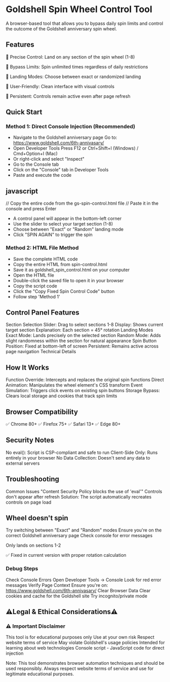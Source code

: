 # Goldshell Spin Wheel Control Tool
A browser-based tool that allows you to bypass daily spin limits and control the outcome of the Goldshell anniversary spin wheel.

## Features
🎯 Precise Control: Land on any section of the spin wheel (1-8)

🔄 Bypass Limits: Spin unlimited times regardless of daily restrictions

🎲 Landing Modes: Choose between exact or randomized landing

🎨 User-Friendly: Clean interface with visual controls

🔧 Persistent: Controls remain active even after page refresh

## Quick Start
### Method 1: Direct Console Injection (Recommended)
- Navigate to the Goldshell anniversary page
Go to: https://www.goldshell.com/6th-annivasary/
- Open Developer Tools
Press F12 or Ctrl+Shift+I (Windows) / Cmd+Option+I (Mac)
- Or right-click and select "Inspect"
- Go to the Console tab
- Click on the "Console" tab in Developer Tools
- Paste and execute the code

## javascript
// Copy the entire code from the gs-spin-control.html file
// Paste it in the console and press Enter

- A control panel will appear in the bottom-left corner
- Use the slider to select your target section (1-8)
- Choose between "Exact" or "Random" landing mode
- Click "SPIN AGAIN" to trigger the spin

### Method 2: HTML File Method
- Save the complete HTML code
- Copy the entire HTML from spin-control.html
- Save it as goldshell_spin_control.html on your computer
- Open the HTML file
- Double-click the saved file to open it in your browser
- Copy the script code
- Click the "Copy Fixed Spin Control Code" button
- Follow step 'Method 1'

## Control Panel Features
Section Selection
Slider: Drag to select sections 1-8
Display: Shows current target section
Explanation: Each section = 45° rotation
Landing Modes
Exact Mode: Lands precisely on the selected section
Random Mode: Adds slight randomness within the section for natural appearance
Spin Button
Position: Fixed at bottom-left of screen
Persistent: Remains active across page navigation
Technical Details

## How It Works
Function Override: Intercepts and replaces the original spin functions
Direct Animation: Manipulates the wheel element's CSS transform
Event Simulation: Triggers click events on existing spin buttons
Storage Bypass: Clears local storage and cookies that track spin limits

## Browser Compatibility
✅ Chrome 80+
✅ Firefox 75+
✅ Safari 13+
✅ Edge 80+

## Security Notes
No eval(): Script is CSP-compliant and safe to run
Client-Side Only: Runs entirely in your browser
No Data Collection: Doesn't send any data to external servers

## Troubleshooting
Common Issues
"Content Security Policy blocks the use of 'eval'"
Controls don't appear after refresh
Solution: The script automatically recreates controls on page load

## Wheel doesn't spin

Try switching between "Exact" and "Random" modes
Ensure you're on the correct Goldshell anniversary page
Check console for error messages

Only lands on sections 1-2

✅ Fixed in current version with proper rotation calculation

### Debug Steps
Check Console Errors
Open Developer Tools → Console
Look for red error messages
Verify Page Context
Ensure you're on: https://www.goldshell.com/6th-annivasary/
Clear Browser Data
Clear cookies and cache for the Goldshell site
Try incognito/private mode

## ⚠️Legal & Ethical Considerations⚠️
### ⚠️ Important Disclaimer
This tool is for educational purposes only
Use at your own risk
Respect website terms of service
May violate Goldshell's usage policies
Intended for learning about web technologies
Console script - JavaScript code for direct injection




Note: This tool demonstrates browser automation techniques and should be used responsibly. Always respect website terms of service and use for legitimate educational purposes.
